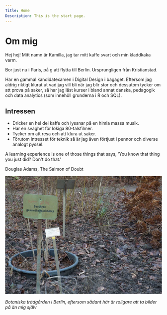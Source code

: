 ```yaml
---
Title: Home
Description: This is the start page.
---
```


Om mig
==========================

Hej hej! Mitt namn är Kamilla, jag tar mitt kaffe svart och min kladdkaka varm.

Bor just nu i Paris, på g att flytta till Berlin. Ursprungligen från Kristianstad.

Har en gammal kandidatexamen i Digital Design i bagaget. Eftersom jag aldrig riktigt klurat ut vad jag vill bli när jag blir stor och dessutom tycker om att prova på saker, 
så har jag läst kurser i bland annat danska, pedagogik och data analytics (som innehöll grunderna i R och SQL).

## Intressen

- Dricker en hel del kaffe och lyssnar på en himla massa musik.
- Har en svaghet för lökiga 80-talsfilmer.
- Tycker om att resa och att klura ut saker.
- Förutom intresset för teknik så är jag även förtjust i pennor och diverse analogt pyssel. 

<div class="quote-container">
<div class="quote">
A learning experience is one of those things that says, 'You know that thing you just did? Don't do that.'
</div>
<p class="author">Douglas Adams, The Salmon of Doubt</p>
</div>

![krstd](assets/img/botanischer_garten.jpg)

*Botaniska trädgården i Berlin, eftersom sådant här är roligare att ta bilder på än mig själv*

